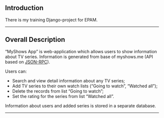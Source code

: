 ## Introduction

There is my training Django-project for EPAM.

______________

## Overall Description

“MyShows App” is web-application which allows users to show information about TV series. Information is generated from base of myshows.me (API based on [JSON-RPC](https://api.myshows.me/shared/doc/)).
  
Users can:
* Search and view detail information about any TV series;
* Add TV series to their own watch lists (“Going to watch”, “Watched all”);
* Delete the records from list “Going to watch”;
* Set the rating for the series from list “Watched all”.
  
Information about users and added series is stored in a separate database.
______________